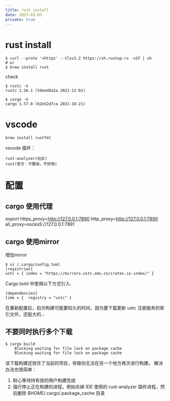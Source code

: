 ```yaml
---
title: rust install
date: 2023-03-03
private: true
---
```

# rust install
    $ curl --proto '=https' --tlsv1.2 https://sh.rustup.rs -sSf | sh
    # or
    $ brew install rust

check

    $ rustc -V
    rustc 1.56.1 (59eed8a2a 2021-11-01)

    $ cargo -V
    cargo 1.57.0 (b2e52d7ca 2021-10-21)

# vscode
    brew install rustfmt

vscode 插件：

    rust-analyzer(社区)
    rust(官方：不要装，不好用)

# 配置
## cargo 使用代理
export https_proxy=http://127.0.0.1:7890 http_proxy=http://127.0.0.1:7890 all_proxy=socks5://127.0.0.1:7891
## cargo 使用mirror
增加mirror

    $ vi /.cargo/config.toml
    [registries]
    ustc = { index = "https://mirrors.ustc.edu.cn/crates.io-index/" }

Cargo.toml 中使用以下方式引入:

    [dependencies]
    time = {  registry = "ustc" }

在重新配置后，初次构建可能要较久的时间，因为要下载更新 ustc 注册服务的索引文件，还挺大的...

## 不要同时执行多个下载
    $ cargo build
        Blocking waiting for file lock on package cache
        Blocking waiting for file lock on package cache
该下载构建还锁住了当前的项目，导致你无法在另一个地方再次进行构建。 解决办法也很简单：

1. 耐心等待持有锁的用户构建完成
2. 强行停止正在构建的进程，例如杀掉 IDE 使用的 rust-analyzer 插件进程，然后删除 $HOME/.cargo/.package_cache 目录


